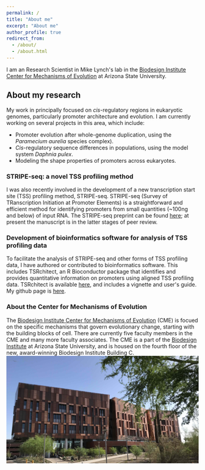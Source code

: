 ```yaml
---
permalink: /
title: "About me"
excerpt: "About me"
author_profile: true
redirect_from: 
  - /about/
  - /about.html
---
```


I am an Research Scientist in Mike Lynch's lab in the [Biodesign Institute](https://biodesign.asu.edu/) [Center for Mechanisms of Evolution](https://biodesign.asu.edu/research/centers/mechanisms-evolution#:~:text=The%20Biodesign%20Center%20for%20Mechanisms,the%20building%20blocks%20of%20cells.&text=In%20essence%2C%20we%20are%20aiming,field%20called%20evolutionary%20cell%20biology.) at Arizona State University.

## About my research

My work in principally focused on *cis*-regulatory regions in eukaryotic genomes, particularly promoter architecture and evolution. I am currently working on several projects in this area, which include:

- Promoter evolution after whole-genome duplication, using the *Paramecium aurelia* species complex).
- *Cis*-regulatory sequence differences in populations, using the model system *Daphnia pulex*.
- Modeling the shape properties of promoters across eukaryotes. 

### STRIPE-seq: a novel TSS profiling method
I was also recently involved in the development of a new transcription start site (TSS) profiling method, STRIPE-seq. STRIPE-seq (Survey of TRanscription Initiation at Promoter Elements) is a straightforward and efficient method for identifying promoters from small quantities (~100ng and below) of input RNA. The STRIPE-seq preprint can be found [here](https://www.biorxiv.org/content/10.1101/2020.01.16.905182v1); at present the manuscript is in the latter stages of peer review.

### Development of bioinformatics software for analysis of TSS profiling data
To facilitate the analysis of STRIPE-seq and other forms of TSS profiling data, I have authored or contributed to bioinformatics software.
This includes TSRchitect, an R Bioconductor package that identifies and provides quantitative information on promoters using aligned TSS profiling data.
TSRchitect is available [here](https://www.bioconductor.org/packages/release/bioc/html/TSRchitect.html), and includes a vignette and user's guide.
My github page is [here](https://github.com/rtraborn).

### About the Center for Mechanisms of Evolution
The [Biodesign Institute Center for Mechanisms of Evolution](https://biodesign.asu.edu/research/centers/mechanisms-evolution#:~:text=The%20Biodesign%20Center%20for%20Mechanisms,the%20building%20blocks%20of%20cells.&text=In%20essence%2C%20we%20are%20aiming,field%20called%20evolutionary%20cell%20biology.) (CME) is focued on the specific mechanisms that govern evolutionary change, starting with the building blocks of cell. There are currently five faculty members in the CME and many more faculty associates. The CME is a part of the [Biodesign Institute](https://biodesign.asu.edu/) at Arizona State University, and is housed on the fourth floor of the new, award-winning Biodesign Institute Building C.
![Biodesign Institute Building C](../images/BiodesignC_photo.jpg)